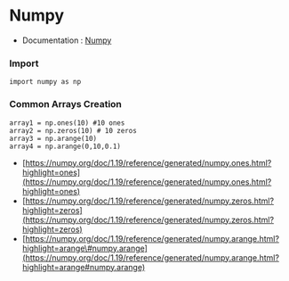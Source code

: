 # Numpy

* Documentation : [Numpy](https://numpy.org/doc/1.19/)

### Import

```text
import numpy as np
```

### Common Arrays Creation

```text
array1 = np.ones(10) #10 ones
array2 = np.zeros(10) # 10 zeros
array3 = np.arange(10)
array4 = np.arange(0,10,0.1)
```

* [https://numpy.org/doc/1.19/reference/generated/numpy.ones.html?highlight=ones](https://numpy.org/doc/1.19/reference/generated/numpy.ones.html?highlight=ones)
* [https://numpy.org/doc/1.19/reference/generated/numpy.zeros.html?highlight=zeros](https://numpy.org/doc/1.19/reference/generated/numpy.zeros.html?highlight=zeros)
* [https://numpy.org/doc/1.19/reference/generated/numpy.arange.html?highlight=arange\#numpy.arange](https://numpy.org/doc/1.19/reference/generated/numpy.arange.html?highlight=arange#numpy.arange)

